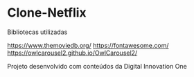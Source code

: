 # Clone-Netflix

Bibliotecas utilizadas

https://www.themoviedb.org/
https://fontawesome.com/
https://owlcarousel2.github.io/OwlCarousel2/


Projeto desenvolvido com conteúdos da Digital Innovation One
